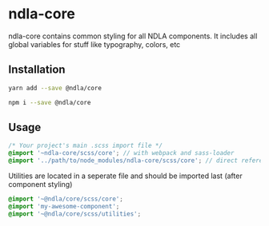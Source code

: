 # ndla-core

ndla-core contains common styling for all NDLA components. It includes all global variables for stuff like typography, colors, etc

## Installation

```sh
yarn add --save @ndla/core
```

```sh
npm i --save @ndla/core
```

## Usage

```scss
/* Your project's main .scss import file */
@import '~ndla-core/scss/core'; // with webpack and sass-loader
@import '../path/to/node_modules/ndla-core/scss/core'; // direct reference
```

Utilities are located in a seperate file and should be imported last (after component styling)

```scss
@import '~@ndla/core/scss/core';
@import 'my-awesome-component';
@import '~@ndla/core/scss/utilities';
```

